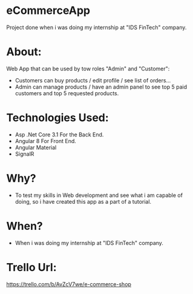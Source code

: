 # eCommerceApp
Project done when i was doing my internship at "IDS FinTech" company.

# About:
Web App that can be used by tow roles "Admin" and "Customer":
- Customers can buy products / edit profile / see list of orders...
- Admin can manage products / have an admin panel to see top 5 paid customers and top 5 requested products.

# Technologies Used:

- Asp .Net Core 3.1 For the Back End.
- Angular 8 For Front End.
- Angular Material
- SignalR

# Why?

- To test my skills in Web development and see what i am capable of doing, so i have created this app as a part of a tutorial.

# When?

- When i was doing my internship at "IDS FinTech" company.

# Trello Url:
https://trello.com/b/AvZcV7we/e-commerce-shop
